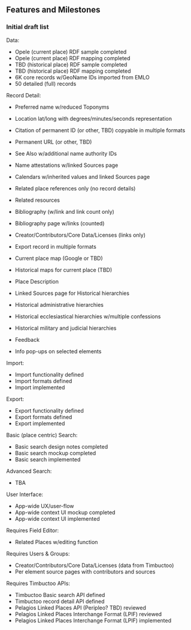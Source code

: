 ## Features and Milestones

### Initial draft list

Data:

- Opele (current place) RDF sample completed
- Opele (current place) RDF mapping completed
- TBD (historical place) RDF sample completed
- TBD (historical place) RDF mapping completed
- 6K core records w/GeoName IDs imported from EMLO
- 50 detailed (full) records

Record Detail:

- Preferred name w/reduced Toponyms
- Location lat/long with degrees/minutes/seconds representation
- Citation of permanent ID (or other, TBD) copyable in multiple formats
- Permanent URL (or other, TBD)
- See Also w/additional name authority IDs
- Name attestations w/linked Sources page
- Calendars w/inherited values and linked Sources page
- Related place references only (no record details)
- Related resources
- Bibliography (w/link and link count only)
- Bibliography page w/links (counted)
- Creator/Contributors/Core Data/Licenses (links only)
- Export record in multiple formats
- Current place map (Google or TBD)
- Historical maps for current place (TBD)
- Place Description
- Linked Sources page for Historical hierarchies
- Historical administrative hierarchies
- Historical ecclesiastical hierarchies w/multiple confessions
- Historical military and judicial hierarchies
- Feedback

- Info pop-ups on selected elements

Import:

- Import functionality defined
- Import formats defined
- Import implemented

Export:

- Export functionality defined
- Export formats defined
- Export implemented

Basic (place centric) Search:

- Basic search design notes completed
- Basic search mockup completed
- Basic search implemented

Advanced Search:

- TBA

User Interface:

- App-wide UX/user-flow
- App-wide context UI mockup completed
- App-wide context UI implemented

Requires Field Editor:

- Related Places w/editing function

Requires Users & Groups:

- Creator/Contributors/Core Data/Licenses (data from Timbuctoo)
- Per element source pages with contributors and sources

Requires Timbuctoo APIs:

- Timbuctoo Basic search API defined
- Timbuctoo record detail API defined
- Pelagios Linked Places API (Peripleo? TBD) reviewed
- Pelagios Linked Places Interchange Format (LPIF) reviewed
- Pelagios Linked Places Interchange Format (LPIF) implemented

